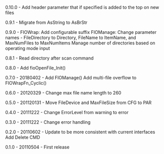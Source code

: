 0.10.0 - Add header parameter that if specified is added to the top on new files

0.9.1 - Migrate from AsString to AsBrStr

0.9.0 - FIOWrap: Add configurable suffix 
		FIOManage: Change parameter names - FileDirectory to Directory, FileName to ItemName, and MaxNumFiles to MaxNumItems
				   Manage number of directories based on operating mode input

0.8.1 - Read directory after scan command

0.8.0 - Add fioOpenFile_Init()

0.7.0 - 20180402 - Add FIOManage()
	Add multi-file overflow to FIOWrapFn_Cyclic()

0.6.0 - 20120329 - Change max file name length to 260

0.5.0 - 201120131 - Move FileDevice and MaxFileSize from CFG to PAR

0.4.0 - 20111222 - Change ErrorLevel from warning to error

0.3.0 - 20111222 - Change error handling

0.2.0 - 20110602 - Update to be more consistent with current interfaces
	Add Delete CMD

0.1.0 - 20110504 - First release
